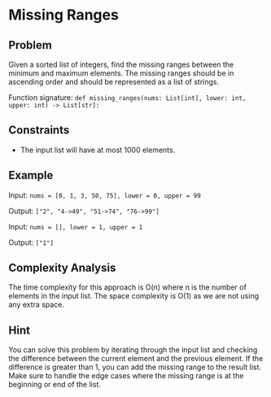 # Missing Ranges
## Problem

Given a sorted list of integers, find the missing ranges between the minimum and maximum elements. The missing ranges should be in ascending order and should be represented as a list of strings.

Function signature: `def missing_ranges(nums: List[int], lower: int, upper: int) -> List[str]:`

## Constraints

* The input list will have at most 1000 elements.

## Example

Input: `nums = [0, 1, 3, 50, 75], lower = 0, upper = 99`

Output: `["2", "4->49", "51->74", "76->99"]`

Input: `nums = [], lower = 1, upper = 1`

Output: `["1"]`

## Complexity Analysis

The time complexity for this approach is O(n) where n is the number of elements in the input list. The space complexity is O(1) as we are not using any extra space.

## Hint

You can solve this problem by iterating through the input list and checking the difference between the current element and the previous element. If the difference is greater than 1, you can add the missing range to the result list. Make sure to handle the edge cases where the missing range is at the beginning or end of the list.